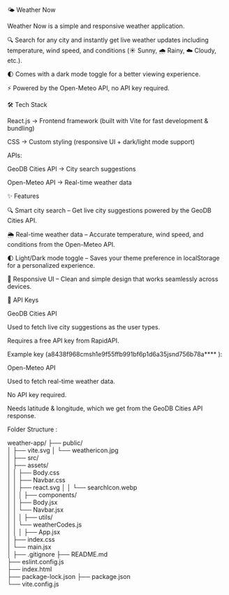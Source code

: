 🌤️ Weather Now 

Weather Now is a simple and responsive weather application.

🔍 Search for any city and instantly get live weather updates including temperature, wind speed, and conditions (☀️ Sunny, 🌧️ Rainy, ☁️ Cloudy, etc.).

🌓 Comes with a dark mode toggle for a better viewing experience.

⚡ Powered by the Open-Meteo API, no API key required.


🛠️ Tech Stack

React.js → Frontend framework (built with Vite for fast development & bundling)

CSS → Custom styling (responsive UI + dark/light mode support)

APIs:

GeoDB Cities API → City search suggestions

Open-Meteo API → Real-time weather data


✨ Features

🔍 Smart city search – Get live city suggestions powered by the GeoDB Cities API.

🌦 Real-time weather data – Accurate temperature, wind speed, and conditions from the Open-Meteo API.

🌓 Light/Dark mode toggle – Saves your theme preference in localStorage for a personalized experience.

📱 Responsive UI – Clean and simple design that works seamlessly across devices.



 🔑 API Keys

GeoDB Cities API

Used to fetch live city suggestions as the user types.

Requires a free API key from RapidAPI.

Example key (a8438f968cmsh1e9f55ffb991bf6p1d6a35jsnd756b78a****
):



Open-Meteo API

Used to fetch real-time weather data.

No API key required.

Needs latitude & longitude, which we get from the GeoDB Cities API response.





Folder Structure :

weather-app/
├── public/                   
│   ├── vite.svg
│   └── weathericon.jpg       
│
├── src/                      
│   ├── assets/               
│   │   ├── Body.css          
│   │   ├── Navbar.css        
│   │   ├── react.svg
│   │   └── searchIcon.webp   
│   │
│   ├── components/           
│   │   ├── Body.jsx          
│   │   └── Navbar.jsx        
│   │
│   ├── utils/                
│   │   └── weatherCodes.js   
│   │
│   ├── App.jsx               
│   ├── index.css             
│   └── main.jsx              
│
├── .gitignore
├── README.md                 
├── eslint.config.js          
├── index.html                
├── package-lock.json
├── package.json              
└── vite.config.js            

